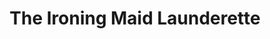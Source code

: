 ---
title: "The Ironing Maid Launderette"
url: /huddersfield/the-ironing-maid-launderette/
shop: laundry
---